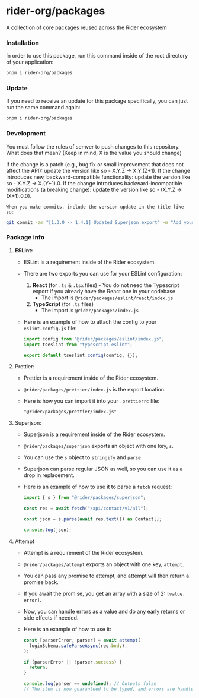 # rider-org/packages

A collection of core packages reused across the Rider ecosystem

### Installation

In order to use this package, run this command inside of the root directory of your application:

```bash
pnpm i rider-org/packages
```

### Update

If you need to receive an update for this package specifically, you can just run the same command again:

```bash
pnpm i rider-org/packages
```

### Development

You must follow the rules of semver to push changes to this repository. What does that mean? (Keep in mind, X is the value you should change)

If the change is a patch (e.g., bug fix or small improvement that does not affect the API): update the version like so - X.Y.Z → X.Y.(Z+1).
If the change introduces new, backward-compatible functionality: update the version like so - X.Y.Z → X.(Y+1).0.
If the change introduces backward-incompatible modifications (a breaking change): update the version like so - (X.Y.Z → (X+1).0.0).

    When you make commits, include the version update in the title like so:

```bash
git commit -am "[1.3.0 -> 1.4.1] Updated Superjson export" -m "Add your description here..."
```

### Package info

1. **ESLint:**

   - ESLint is a requirement inside of the Rider ecosystem.
   - There are two exports you can use for your ESLint configuration:
     1. **React** (for `.ts` & `.tsx` files) - You do not need the Typescript export if you already have the React one in your codebase
        - The import is `@rider/packages/eslint/react/index.js`
     2. **TypeScript** (for `.ts` files)
        - The import is `@rider/packages/index.js`
   - Here is an example of how to attach the config to your `eslint.config.js` file:

     ```js
     import config from "@rider/packages/eslint/index.js";
     import tseslint from "typescript-eslint";

     export default tseslint.config(config, {});
     ```

2. Prettier:

   - Prettier is a requirement inside of the Rider ecosystem.
   - `@rider/packages/prettier/index.js` is the export location.
   - Here is how you can import it into your `.prettierrc` file:

     ```.prettierrc
     "@rider/packages/prettier/index.js"
     ```

3. Superjson:

   - Superjson is a requirement inside of the Rider ecosystem.
   - `@rider/packages/superjson` exports an object with one key, `s`.
   - You can use the `s` object to `stringify` and `parse`
   - Superjson can parse regular JSON as well, so you can use it as a drop in replacement.
   - Here is an example of how to use it to parse a `fetch` request:

     ```ts
     import { s } from "@rider/packages/superjson";

     const res = await fetch("/api/contact/v1/all");

     const json = s.parse(await res.text()) as Contact[];

     console.log(json);
     ```

4. Attempt

   - Attempt is a requirement of the Rider ecosystem.
   - `@rider/packages/attempt` exports an object with one key, `attempt`.
   - You can pass any promise to attempt, and attempt will then return a promise back.
   - If you await the promise, you get an array with a size of 2: `[value, error]`.
   - Now, you can handle errors as a value and do any early returns or side effects if needed.
   - Here is an example of how to use it:

     ```ts
     const [parserError, parser] = await attempt(
       loginSchema.safeParseAsync(req.body),
     );

     if (parserError || !parser.success) {
       return;
     }

     console.log(parser == undefined); // Outputs false
     // The item is now guaranteed to be typed, and errors are handled accordingly.
     ```
